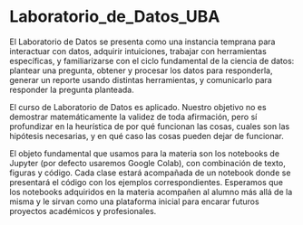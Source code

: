 # Laboratorio_de_Datos_UBA
El Laboratorio de Datos se presenta como una instancia temprana para interactuar con datos, adquirir intuiciones, trabajar con herramientas específicas, y familiarizarse con el ciclo fundamental de la ciencia de datos: plantear una pregunta, obtener y procesar los datos para responderla, generar un reporte usando distintas herramientas, y comunicarlo para responder la pregunta planteada.

El curso de Laboratorio de Datos es aplicado. Nuestro objetivo no es demostrar matemáticamente la validez de toda afirmación, pero sí profundizar en la heurística de por qué funcionan las cosas, cuales son las hipótesis necesarias, y en qué caso las cosas pueden dejar de funcionar.

El objeto fundamental que usamos para la materia son los notebooks de Jupyter (por defecto usaremos Google Colab), con combinación de texto, figuras y código. Cada clase estará acompañada de un notebook donde se presentará el código con los ejemplos correspondientes. Esperamos que los notebooks adquiridos en la materia acompañen al alumno más allá de la misma y le sirvan como una plataforma inicial para encarar futuros proyectos académicos y profesionales.

